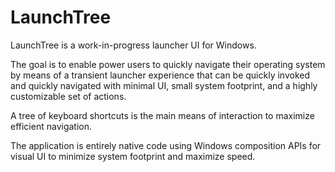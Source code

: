 # LaunchTree

LaunchTree is a work-in-progress launcher UI for Windows.

The goal is to enable power users to quickly navigate their operating system by means of
a transient launcher experience that can be quickly invoked and quickly navigated with minimal
UI, small system footprint, and a highly customizable set of actions.

A tree of keyboard shortcuts is the main means of interaction to maximize efficient navigation.

The application is entirely native code using Windows composition APIs for visual UI to minimize
system footprint and maximize speed.


